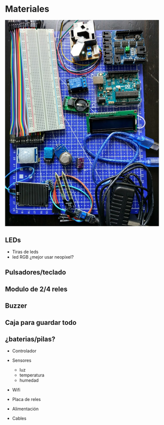# Materiales

![componentes](./images/Componentes.jpg)

## LEDs
* Tiras de leds
* led RGB ¿mejor usar neopixel?
## Pulsadores/teclado
## Modulo de 2/4 reles
## Buzzer
## Caja para guardar todo
## ¿baterias/pilas?

* Controlador
* Sensores
  * luz
  * temperatura
  * humedad

* Wifi
* Placa de reles
* Alimentación
* Cables
